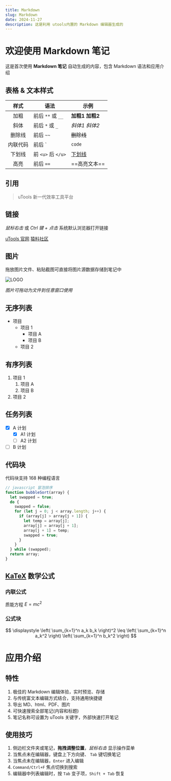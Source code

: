 ```yaml
---
title: Markdown
slug: Markdown
date: 2024-11-27
description: 这是利用 utools内置的 Markdown 编辑器生成的
---
```



# 欢迎使用 Markdown 笔记

这是首次使用 **Markdown 笔记** 自动生成的内容，包含 Markdown 语法和应用介绍

## 表格 & 文本样式

|  样式  | 语法                | 示例              |
| :--: | ----------------- | --------------- |
|  加粗  | 前后 `**` 或  `__`   | **加粗1** __加粗2__ |
|  斜体  | 前后 `*` 或  `_`     | *斜体1* _斜体2_     |
| 删除线  | 前后 `~~`           | ~~删除线~~         |
| 内联代码 | 前后 `              | `code`          |
| 下划线  | 前 `<u>`  后 `</u>` | <u>下划线</u>      |
|  高亮  | 前后 `==`           | ==高亮文本==        |

## 引用

> uTools 新一代效率工具平台

## 链接

*鼠标右击* 或 *Ctrl 键 + 点击* 系统默认浏览器打开链接

[uTools 官网](https://u.tools)  [猿料社区][猿料]

[猿料]: https://yuanliao.info

## 图片

拖放图片文件、粘贴截图可直接将图片源数据存储到笔记中

![LOGO](https://res.u-tools.cn/website/logo.png)

*图片可拖动为文件到任意窗口使用*

## 无序列表

- 项目
  - 项目 1
    - 项目 A
    - 项目 B
  - 项目 2

## 有序列表

1. 项目 1
   1. 项目 A
   2. 项目 B
2. 项目 2

## 任务列表

- [x] A 计划
  - [x] A1 计划
  - [ ] A2 计划
- [ ] B 计划

## 代码块

代码块支持 168 种编程语言

```javascript
// javascript 冒泡排序
function bubbleSort(array) {
  let swapped = true;
  do {
    swapped = false;
    for (let j = 0; j < array.length; j++) {
      if (array[j] > array[j + 1]) {
        let temp = array[j];
        array[j] = array[j + 1];
        array[j + 1] = temp;
        swapped = true;
      }
    }
  } while (swapped);
  return array;
}
```

## [KaTeX](https://katex.org) 数学公式

### 内联公式

质能方程 $E=mc^2$ 

### 公式块

$$
\displaystyle \left( \sum_{k=1}^n a_k b_k \right)^2 \leq \left( \sum_{k=1}^n a_k^2 \right) \left( \sum_{k=1}^n b_k^2 \right)
$$

# 应用介绍

## 特性

1. 极佳的 Markdown 编辑体验，实时预览、存储
2. 与传统富文本编辑方式结合，支持通用快捷键
3. 导出 MD、html、PDF、图片
4. 可快速搜索全部笔记(内容和标题)
5. 笔记名称可设置为 uTools 关键字，外部快速打开笔记

## 使用技巧

1. 侧边栏文件夹或笔记，**拖拽调整位置**，_鼠标右击_ 显示操作菜单
2. 当焦点未在编辑器，键盘上下方向键、 `Tab` 键切换笔记
3. 当焦点未在编辑器，`Enter` 进入编辑
4. `Command/Ctrl+F` 焦点切换到搜索
5. 编辑器中列表编辑时，按 `Tab` 变子项，`Shift + Tab` 恢复
